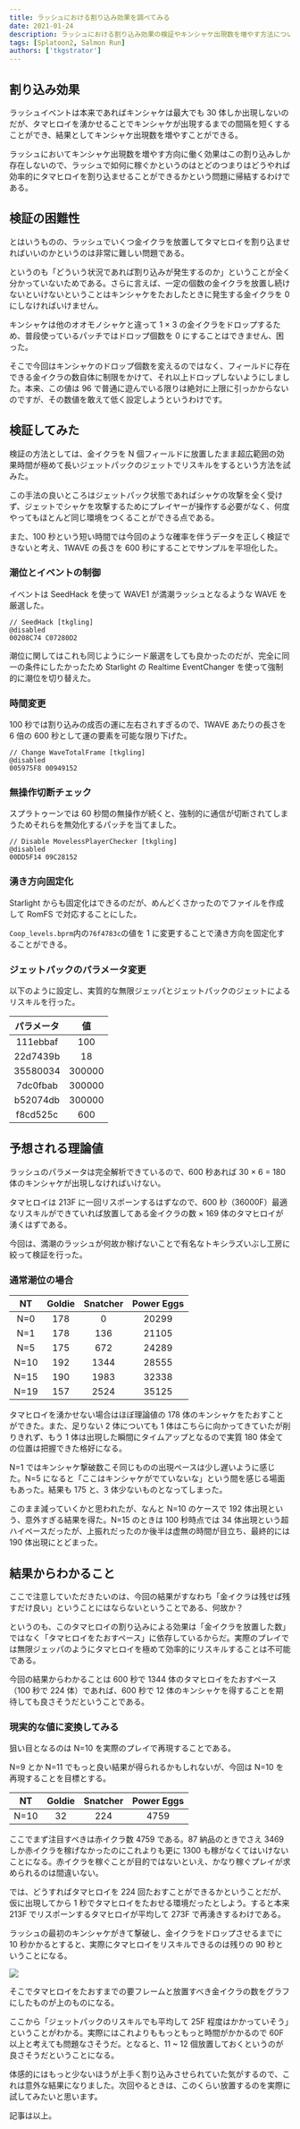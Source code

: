 ```yaml
---
title: ラッシュにおける割り込み効果を調べてみる
date: 2021-01-24
description: ラッシュにおける割り込み効果の検証やキンシャケ出現数を増やす方法について解説します
tags: [Splatoon2, Salmon Run]
authors: ['tkgstrator']
---
```


## 割り込み効果

ラッシュイベントは本来であればキンシャケは最大でも 30 体しか出現しないのだが、タマヒロイを湧かせることでキンシャケが出現するまでの間隔を短くすることができ、結果としてキンシャケ出現数を増やすことができる。

ラッシュにおいてキンシャケ出現数を増やす方向に働く効果はこの割り込みしか存在しないので、ラッシュで如何に稼ぐかというのはとどのつまりはどうやれば効率的にタマヒロイを割り込ませることができるかという問題に帰結するわけである。

## 検証の困難性

とはいうものの、ラッシュでいくつ金イクラを放置してタマヒロイを割り込ませればいいのかというのは非常に難しい問題である。

というのも「どういう状況であれば割り込みが発生するのか」ということが全く分かっていないためである。さらに言えば、一定の個数の金イクラを放置し続けないといけないということはキンシャケをたおしたときに発生する金イクラを 0 にしなければいけません。

キンシャケは他のオオモノシャケと違って 1 × 3 の金イクラをドロップするため、普段使っているパッチではドロップ個数を 0 にすることはできません、困った。

そこで今回はキンシャケのドロップ個数を変えるのではなく、フィールドに存在できる金イクラの数自体に制限をかけて、それ以上ドロップしないようにしました。本来、この値は 96 で普通に遊んでいる限りは絶対に上限に引っかからないのですが、その数値を敢えて低く設定しようというわけです。

## 検証してみた

検証の方法としては、金イクラを N 個フィールドに放置したまま超広範囲の効果時間が極めて長いジェットパックのジェットでリスキルをするという方法を試みた。

この手法の良いところはジェットパック状態であればシャケの攻撃を全く受けず、ジェットでシャケを攻撃するためにプレイヤーが操作する必要がなく、何度やってもほとんど同じ環境をつくることができる点である。

また、100 秒という短い時間では今回のような確率を伴うデータを正しく検証できないと考え、1WAVE の長さを 600 秒にすることでサンプルを平坦化した。

### 潮位とイベントの制御

イベントは SeedHack を使って WAVE1 が満潮ラッシュとなるような WAVE を厳選した。

```
// SeedHack [tkgling]
@disabled
00208C74 C07280D2
```

潮位に関してはこれも同じようにシード厳選をしても良かったのだが、完全に同一の条件にしたかったため Starlight の Realtime EventChanger を使って強制的に潮位を切り替えた。

### 時間変更

100 秒では割り込みの成否の運に左右されすぎるので、1WAVE あたりの長さを 6 倍の 600 秒として運の要素を可能な限り下げた。

```
// Change WaveTotalFrame [tkgling]
@disabled
005975F8 00949152
```

### 無操作切断チェック

スプラトゥーンでは 60 秒間の無操作が続くと、強制的に通信が切断されてしまうためそれらを無効化するパッチを当てました。

```
// Disable MovelessPlayerChecker [tkgling]
@disabled
00DD5F14 09C28152
```

### 湧き方向固定化

Starlight からも固定化はできるのだが、めんどくさかったのでファイルを作成して RomFS で対応することにした。

`Coop_levels.bprm`内の`76f4783c`の値を 1 に変更することで湧き方向を固定化することができる。

### ジェットパックのパラメータ変更

以下のように設定し、実質的な無限ジェッパとジェットパックのジェットによるリスキルを行った。

| パラメータ |   値   |
| :--------: | :----: |
|  111ebbaf  |  100   |
|  22d7439b  |   18   |
|  35580034  | 300000 |
|  7dc0fbab  | 300000 |
|  b52074db  | 300000 |
|  f8cd525c  |  600   |

## 予想される理論値

ラッシュのパラメータは完全解析できているので、600 秒あれば 30 × 6 = 180 体のキンシャケが出現しなければいけない。

タマヒロイは 213F に一回リスポーンするはずなので、600 秒（36000F）最適なリスキルができていれば放置してある金イクラの数 × 169 体のタマヒロイが湧くはずである。

今回は、満潮のラッシュが何故か稼げないことで有名なトキシラズいぶし工房に絞って検証を行った。

### 通常潮位の場合

|  NT  | Goldie | Snatcher | Power Eggs |
| :--: | :----: | :------: | :--------: |
| N=0  |  178   |    0     |   20299    |
| N=1  |  178   |   136    |   21105    |
| N=5  |  175   |   672    |   24289    |
| N=10 |  192   |   1344   |   28555    |
| N=15 |  190   |   1983   |   32338    |
| N=19 |  157   |   2524   |   35125    |

タマヒロイを湧かせない場合はほぼ理論値の 178 体のキンシャケをたおすことができた。また、足りない 2 体についても 1 体はこちらに向かってきていたが削りきれず、もう 1 体は出現した瞬間にタイムアップとなるので実質 180 体全ての位置は把握できた格好になる。

N=1 ではキンシャケ撃破数こそ同じものの出現ペースは少し遅いように感じた。N=5 になると「ここはキンシャケがでていないな」という間を感じる場面もあった。結果も 175 と、3 体少ないものとなってしまった。

このまま減っていくかと思われたが、なんと N=10 のケースで 192 体出現という、意外すぎる結果を得た。N=15 のときは 100 秒時点では 34 体出現という超ハイペースだったが、上振れだったのか後半は虚無の時間が目立ち、最終的には 190 体出現にとどまった。

## 結果からわかること

ここで注意していただきたいのは、今回の結果がすなわち「金イクラは残せば残すだけ良い」ということにはならないということである、何故か？

というのも、このタマヒロイの割り込みによる効果は「金イクラを放置した数」ではなく「タマヒロイをたおすペース」に依存しているからだ。実際のプレイでは無限ジェッパのようにタマヒロイを極めて効率的にリスキルすることは不可能である。

今回の結果からわかることは 600 秒で 1344 体のタマヒロイをたおすペース（100 秒で 224 体）であれば、600 秒で 12 体のキンシャケを得することを期待しても良さそうだということである。

### 現実的な値に変換してみる

狙い目となるのは N=10 を実際のプレイで再現することである。

N=9 とか N=11 でもっと良い結果が得られるかもしれないが、今回は N=10 を再現することを目標とする。

|  NT  | Goldie | Snatcher | Power Eggs |
| :--: | :----: | :------: | :--------: |
| N=10 |   32   |   224    |    4759    |

ここでまず注目すべきは赤イクラ数 4759 である。87 納品のときでさえ 3469 しか赤イクラを稼げなかったのにこれよりも更に 1300 も稼がなくてはいけないことになる。赤イクラを稼ぐことが目的ではないといえ、かなり稼ぐプレイが求められるのは間違いない。

では、どうすればタマヒロイを 224 回たおすことができるかということだが、仮に出現してから 1 秒でタマヒロイをたおせる環境だったとしよう。すると本来 213F でリスポーンするタマヒロイが平均して 273F で再湧きするわけである。

ラッシュの最初のキンシャケがきて撃破し、金イクラをドロップさせるまでに 10 秒かかるとすると、実際にタマヒロイをリスキルできるのは残りの 90 秒ということになる。

![](https://pbs.twimg.com/media/EsdcB-nU0AA1RXj?format=png)

そこでタマヒロイをたおすまでの要フレームと放置すべき金イクラの数をグラフにしたものが上のものになる。

ここから「ジェットパックのリスキルでも平均して 25F 程度はかかっていそう」ということがわかる。実際にはこれよりももっともっと時間がかかるので 60F 以上と考えても問題なさそうだ。となると、11 ~ 12 個放置しておくというのが良さそうだということになる。

体感的にはもっと少ないほうが上手く割り込みさせられていた気がするので、これは意外な結果になりました。次回やるときは、このくらい放置するのを実際に試してみたいと思います。

記事は以上。
